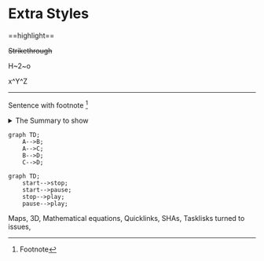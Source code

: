 # Extra Styles

==highlight==

~~Strikethrough~~

H~2~o

x^Y^Z


---

Sentence with footnote [^1]


[^1]: Footnote


<details>GitHub Flavoured Markdown, dropdown section
<summary>The Summary to show</summary>

Some other information

</details>


```mermaid
graph TD;
    A-->B;
    A-->C;
    B-->D;
    C-->D;
```

```mermaid
graph TD;
    start-->stop;
    start-->pause;
    stop-->play;
    pause-->play;
```

Maps, 
3D,
Mathematical equations,
Quicklinks,
SHAs,
Tasklisks turned to issues,







